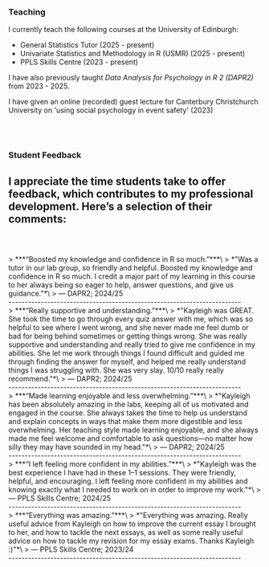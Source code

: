 ### Teaching

I currently teach the following courses at the University of Edinburgh:

-   General Statistics Tutor (2025 - present)
-   Univariate Statistics and Methodology in R (USMR) (2025 - present)
-   PPLS Skills Centre (2023 - present)

I have also previously taught *Data Analysis for Psychology in R 2 (DAPR2)* from 2023 - 2025.<br>

I have given an online (recorded) guest lecture for Canterbury Christchurch University on 'using social psychology in event safety' (2023) <br>

<br>
<br>

### Student Feedback

I appreciate the time students take to offer feedback, which contributes to my professional development. Here’s a selection of their comments:
<br>
<br>
------------------------------------------------------------------------
<br>
> ***“Boosted my knowledge and confidence in R so much.”***\
> *"Was a tutor in our lab group, so friendly and helpful. Boosted my knowledge and confidence in R so much. I credit a major part of my learning in this course to her always being so eager to help, answer questions, and give us guidance."*\
> — DAPR2; 2024/25
<br>
------------------------------------------------------------------------
<br>
> ***“Really supportive and understanding.”***\
> *"Kayleigh was GREAT. She took the time to go through every quiz answer with me, which was so helpful to see where I went wrong, and she never made me feel dumb or bad for being behind sometimes or getting things wrong. She was really supportive and understanding and really tried to give me confidence in my abilities. She let me work through things I found difficult and guided me through finding the answer for myself, and helped me really understand things I was struggling with. She was very slay. 10/10 really really recommend."*\
> — DAPR2; 2024/25
<br>
------------------------------------------------------------------------
<br>
> ***“Made learning enjoyable and less overwhelming.”***\
> *"Kayleigh has been absolutely amazing in the labs, keeping all of us motivated and engaged in the course. She always takes the time to help us understand and explain concepts in ways that make them more digestible and less overwhelming. Her teaching style made learning enjoyable, and she always made me feel welcome and comfortable to ask questions—no matter how silly they may have sounded in my head."*\
> — DAPR2; 2024/25
<br>
------------------------------------------------------------------------
<br>
> ***“I left feeling more confident in my abilities.”***\
> *"Kayleigh was the best experience I have had in these 1–1 sessions. They were friendly, helpful, and encouraging. I left feeling more confident in my abilities and knowing exactly what I needed to work on in order to improve my work."*\
> — PPLS Skills Centre; 2024/25
<br>
------------------------------------------------------------------------
<br>
> ***“Everything was amazing.”***\
> *"Everything was amazing. Really useful advice from Kayleigh on how to improve the current essay I brought to her, and how to tackle the next essays, as well as some really useful advice on how to tackle my revision for my essay exams. Thanks Kayleigh :)"*\
> — PPLS Skills Centre; 2023/24
<br>
------------------------------------------------------------------------